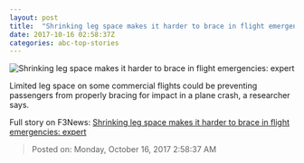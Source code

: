 ```yaml
---
layout: post
title:  "Shrinking leg space makes it harder to brace in flight emergencies: expert"
date: 2017-10-16 02:58:37Z
categories: abc-top-stories
---
```


![Shrinking leg space makes it harder to brace in flight emergencies: expert](http://www.abc.net.au/news/image/9048206-1x1-700x700.jpg)

Limited leg space on some commercial flights could be preventing passengers from properly bracing for impact in a plane crash, a researcher says.


Full story on F3News: [Shrinking leg space makes it harder to brace in flight emergencies: expert](http://www.f3nws.com/n/MsudJG)

> Posted on: Monday, October 16, 2017 2:58:37 AM
